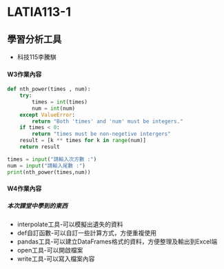 # LATIA113-1
## 學習分析工具
* 科技115李騰騏
#### W3作業內容
```python
def nth_power(times , num):
    try: 
        times = int(times)
        num = int(num)
    except ValueError:
        return "Both 'times' and 'num' must be integers."
    if times < 0:
        return "times must be non-negetive intergers"
    result = [k ** times for k in range(num)]
    return result

times = input("請輸入次方數 :")
num = input("請輸入尾數 :")
print(nth_power(times,num))
```
#### W4作業內容  
##### 本次課堂中學到的東西
* interpolate工具-可以模擬出遺失的資料
* def自訂函數-可以自訂一些計算方式，方便重複使用
* pandas工具-可以建立DataFrames格式的資料，方便整理及輸出到Excel端
* open工具-可以開啟檔案
* write工具-可以寫入檔案內容
